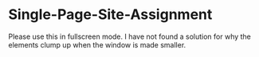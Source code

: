# Single-Page-Site-Assignment

Please use this in fullscreen mode. I have not found a solution for why the elements clump up when the window is made smaller.
